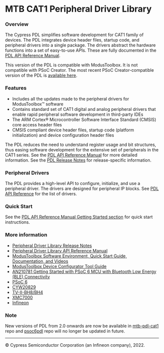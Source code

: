 # MTB CAT1 Peripheral Driver Library

### Overview
The Cypress PDL simplifies software development for CAT1 family of devices.
The PDL integrates device header files, startup code, and 
peripheral drivers into a single package. The drivers abstract the hardware functions into a set of 
easy-to-use APIs. These are fully documented in the [PDL API Reference Manual](https://infineon.github.io/mtb-pdl-cat1/pdl_api_reference_manual/html/index.html). 

This version of the PDL is compatible with ModusToolbox. It is not compatible 
with PSoC Creator. The most recent PSoC Creator-compatible version of the PDL 
is [available here](https://www.infineon.com/cms/en/design-support/software/device-driver-libraries/psoc-6-peripheral-driver-library-pdl-for-psoc-creator).

### Features
* Includes all the updates made to the peripheral drivers for ModusToolbox™ software
* Contains standard set of CAT1 digital and analog peripheral drivers that enable rapid peripheral software development in third-party IDEs
* The ARM Cortex® Microcontroller Software Interface Standard (CMSIS) core access header files
* CMSIS compliant device header files, startup code (platform initialization) and device configuration header files

The PDL reduces the need to understand register usage and bit structures, 
thus easing software development for the extensive set of peripherals in the 
CAT1 series. 
See the [PDL API Reference Manual](https://infineon.github.io/mtb-pdl-cat1/pdl_api_reference_manual/html/index.html) for more detailed information.
See the [PDL Release Notes](./RELEASE.md) for release-specific information.

### Peripheral Drivers
The PDL provides a high-level API to configure, initialize, and use a peripheral driver. 
The drivers are designed for peripheral IP blocks. 
See [PDL API Reference](https://infineon.github.io/mtb-pdl-cat1/pdl_api_reference_manual/html/modules.html) for the list of drivers.

### Quick Start
See the [PDL API Reference Manual Getting Started section](https://infineon.github.io/mtb-pdl-cat1/pdl_api_reference_manual/html/page_getting_started.html) for quick start instructions.

### More information
* [Peripheral Driver Library Release Notes](./RELEASE.md)
* [Peripheral Driver Library API Reference Manual](https://infineon.github.io/mtb-pdl-cat1/pdl_api_reference_manual/html/index.html)
* [ModusToolbox Software Environment, Quick Start Guide, Documentation, and Videos](https://www.infineon.com/cms/en/design-support/tools/sdk/modustoolbox-software/)
* [ModusToolbox Device Configurator Tool Guide](https://www.infineon.com/dgdl/Infineon-ModusToolbox_Device_Configurator_Guide_4-UserManual-v01_00-EN.pdf?fileId=8ac78c8c7d718a49017d99ab297631cb)
* [AN210781 Getting Started with PSoC 6 MCU with Bluetooth Low Energy (BLE) Connectivity](https://www.infineon.com/dgdl/Infineon-AN210781_Getting_Started_with_PSoC_6_MCU_with_Bluetooth_Low_Energy_(BLE)_Connectivity_on_PSoC_Creator-ApplicationNotes-v05_00-EN.pdf?fileId=8ac78c8c7cdc391c017d0d311f536528)
* [PSoC 6](https://www.infineon.com/cms/en/product/microcontroller/32-bit-psoc-arm-cortex-microcontroller/psoc-6-32-bit-arm-cortex-m4-mcu/)
* [CYW20829](https://www.infineon.com/cms/en/product/promopages/airoc20829)
* [TV-II-BH8/BH4](https://www.infineon.com/cms/en/product/microcontroller/32-bit-traveo-t2g-arm-cortex-microcontroller/)
* [XMC7000](https://www.infineon.com/cms/en/product/microcontroller/32-bit-industrial-microcontroller-based-on-arm-cortex-m/)
* [Infineon](http://www.infineon.com)


### Note
New versions of PDL from 2.0 onwards are now be available in [mtb-pdl-cat1](https://infineon.github.io/mtb-pdl-cat1/pdl_api_reference_manual/html/index.html) repo and [psoc6pdl](https://infineon.github.io/psoc6pdl/pdl_api_reference_manual/html/index.html) repo will no longer be updated in future.

---
© Cypress Semiconductor Corporation (an Infineon company), 2022.
